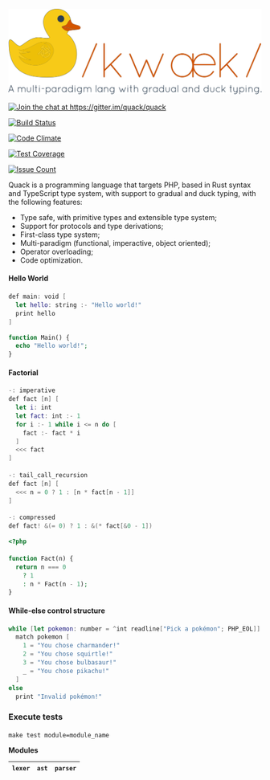 <p align="center">
  <a href="">
    <img alt="Logo" src="./resource/logo.png" width="600px">
  </a>
</p>

<p align="center">

  <a href="https://gitter.im/quack/quack?utm_source=badge&utm_medium=badge&utm_campaign=pr-badge&utm_content=badge"><img alt="Join the chat at https://gitter.im/quack/quack" src="https://badges.gitter.im/quack/quack.svg"></a>

  <a href="https://travis-ci.org/quack/quack"><img alt="Build Status" src="https://travis-ci.org/quack/quack.svg?branch=master"></a>

  <a href="https://codeclimate.com/github/quack/quack"><img alt="Code Climate" src="https://codeclimate.com/github/quack/quack/badges/gpa.svg"></a>

  <a href="https://codeclimate.com/github/quack/quack/coverage"><img alt="Test Coverage" src="https://codeclimate.com/github/quack/quack/badges/coverage.svg"/></a>

  <a href="https://codeclimate.com/github/quack/quack"><img alt="Issue Count" src="https://codeclimate.com/github/quack/quack/badges/issue_count.svg"/></a>

</p>

Quack is a programming language that targets PHP, based in Rust syntax and TypeScript type system, with support
to gradual and duck typing, with the following features:

- Type safe, with primitive types and extensible type system;
- Support for protocols and type derivations;
- First-class type system;
- Multi-paradigm (functional, imperactive, object oriented);
- Operator overloading;
- Code optimization.

#### Hello World

```swift
def main: void [
  let hello: string :- "Hello world!"
  print hello
]
```

```php
function Main() {
  echo "Hello world!";
}
```

#### Factorial

```swift
-: imperative
def fact [n] [
  let i: int
  let fact: int :- 1
  for i :- 1 while i <= n do [
    fact :- fact * i
  ]
  <<< fact
]

-: tail_call_recursion
def fact [n] [
  <<< n = 0 ? 1 : [n * fact[n - 1]]
]

-: compressed
def fact! &(= 0) ? 1 : &(* fact[&0 - 1])


```

```php
<?php

function Fact(n) {
  return n === 0
    ? 1
    : n * Fact(n - 1);
}
```

#### While-else control structure

```swift
while [let pokemon: number = ^int readline["Pick a pokémon"; PHP_EOL]] <= 4
  match pokemon [
    1 = "You chose charmander!"
    2 = "You chose squirtle!"
    3 = "You chose bulbasaur!"
    _ = "You chose pikachu!"
  ]
else
  print "Invalid pokémon!"
```

### Execute tests

`make test module=module_name`

**Modules**

| `lexer` | `ast` | `parser` |
|---------|-------|----------|
